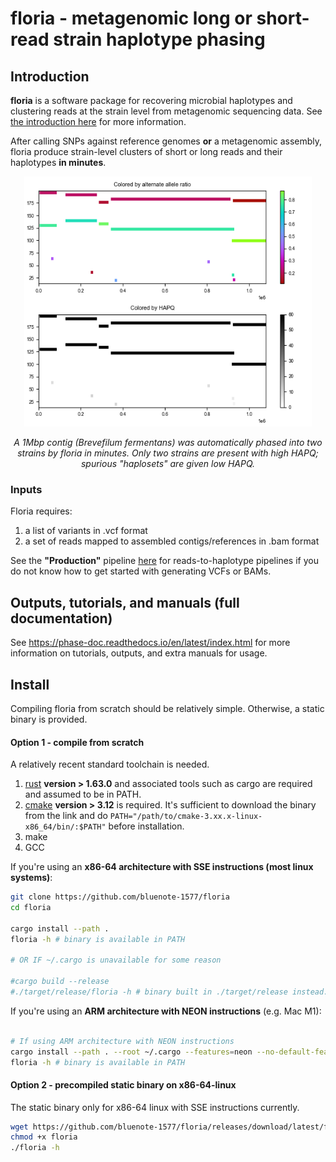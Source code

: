 # floria - metagenomic long or short-read strain haplotype phasing

## Introduction

**floria** is a software package for recovering microbial haplotypes and clustering reads at the strain level from metagenomic sequencing data. See [the introduction here](https://phase-doc.readthedocs.io/en/latest/introduction.html) for more information. 

After calling SNPs against reference genomes __or__ a metagenomic assembly, floria produce strain-level clusters of short or long reads and their haplotypes **in minutes**. 

<p align="center">
  <img width="460" height="400" src="https://github.com/bluenote-1577/vartig-utils/blob/main/visualize-vartig-example.png", caption="asdf">
</p>
<p align="center">
  <i>
    A 1Mbp contig (Brevefilum fermentans) was automatically phased into two strains by floria in minutes. Only two strains are present with high HAPQ; spurious "haplosets" are given low HAPQ.
  </i>
</p>

### Inputs

Floria requires: 

1. a list of variants in .vcf format
2. a set of reads mapped to assembled contigs/references in .bam format

See the **"Production"** pipeline [here](https://github.com/jsgounot/Floria_analysis_workflow) for reads-to-haplotype pipelines if you do not know how to get started with generating VCFs or BAMs. 

## Outputs, tutorials, and manuals (full documentation)

See https://phase-doc.readthedocs.io/en/latest/index.html for more information on tutorials, outputs, and extra manuals for usage. 

## Install 

Compiling floria from scratch should be relatively simple. Otherwise, a static binary is provided. 

#### Option 1 - compile from scratch

A relatively recent standard toolchain is needed.

1. [rust](https://www.rust-lang.org/tools/install) **version > 1.63.0** and associated tools such as cargo are required and assumed to be in PATH.
2. [cmake](https://cmake.org/download/) **version > 3.12** is required. It's sufficient to download the binary from the link and do `PATH="/path/to/cmake-3.xx.x-linux-x86_64/bin/:$PATH"` before installation. 
3. make 
4. GCC 

If you're using an **x86-64 architecture with SSE instructions (most linux systems)**: 

```sh
git clone https://github.com/bluenote-1577/floria
cd floria

cargo install --path . 
floria -h # binary is available in PATH

# OR IF ~/.cargo is unavailable for some reason

#cargo build --release
#./target/release/floria -h # binary built in ./target/release instead.
```

If you're using an **ARM architecture with NEON instructions** (e.g. Mac M1): 

```sh

# If using ARM architecture with NEON instructions
cargo install --path . --root ~/.cargo --features=neon --no-default-features
floria -h # binary is available in PATH

```

#### Option 2 - precompiled static binary on **x86-64-linux**

The static binary only for x86-64 linux with SSE instructions currently. 

```sh
wget https://github.com/bluenote-1577/floria/releases/download/latest/floria
chmod +x floria
./floria -h
```
